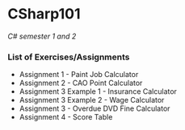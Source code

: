 # CSharp101
*C# semester 1 and 2*

### List of Exercises/Assignments ###
* Assignment 1 - Paint Job Calculator
* Assignment 2 - CAO Point Calculator
* Assignment 3 Example 1 - Insurance Calculator
* Assignment 3 Example 2 - Wage Calculator
* Assignment 3 - Overdue DVD Fine Calculator
* Assignment 4 - Score Table
